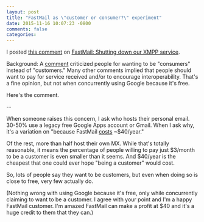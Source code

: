 ```yaml
---
layout: post
title: "FastMail as \"customer or consumer?\" experiment"
date: 2015-11-16 10:07:23 -0800
comments: false
categories:
---
```


I posted [this comment](https://news.ycombinator.com/item?id=10575488) on [FastMail: Shutting down our XMPP service](https://news.ycombinator.com/item?id=10572597).

Background: A [comment](https://news.ycombinator.com/item?id=10572819)
criticized people for wanting to be "consumers" instead of "customers."
Many other comments implied that people should want to pay for service received
and/or to encourage interoperability. That's a fine opinion, but not when
concurrently using Google because it's free.

Here's the comment.

--

When someone raises this concern, I ask who hosts their personal email. 30-50% use a legacy free Google Apps account or Gmail. When I ask why, it's a variation on "because FastMail [costs](https://www.fastmail.com/help/ourservice/pricing.html) ~$40/year."

Of the rest, more than half host their own MX. While that's totally reasonable, it means the percentage of people willing to pay just $3/month to be a customer is even smaller than it seems. And $40/year is the cheapest that one could ever hope "being a customer" would cost.

So, lots of people say they want to be customers, but even when doing so is close to free, very few actually do.

(Nothing wrong with using Google because it's free, only while concurrently claiming to want to be a customer. I agree with your point and I'm a happy FastMail customer. I'm amazed FastMail can make a profit at $40 and it's a huge credit to them that they can.)
